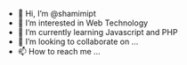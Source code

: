 - 👋 Hi, I’m @shamimipt
- 👀 I’m interested in Web Technology
- 🌱 I’m currently learning Javascript and PHP
- 💞️ I’m looking to collaborate on ...
- 📫 How to reach me ...

<!---
shamimipt/shamimipt is a ✨ special ✨ repository because its `README.md` (this file) appears on your GitHub profile.
You can click the Preview link to take a look at your changes.
--->
